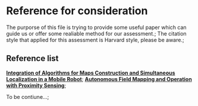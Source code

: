 # Reference for consideration 
The purporse of this file is trying to provide some useful paper which can guide us or offer some realiable method for our assessment.; 
The citation style that applied for this assessment is Harvard style, please be aware.;

## Reference list
[**Integration of Algorithms for Maps Construction and Simultaneous Localization in a Mobile Robot**](https://www.sciencedirect.com/science/article/pii/S1474667016321772);
[**Autonomous Field Mapping and Operation with Proximity Sensing**](https://ieeexplore.ieee.org/stamp/stamp.jsp?tp=&arnumber=7405014);

To be contiune...;
